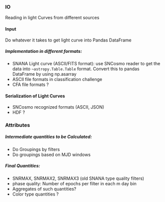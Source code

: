 
### IO
Reading in light Curves from different sources
#### Input
Do whatever it takes to get light curve into Pandas DataFrame
##### Implementation in different formats:
- SNANA Light curve (ASCII/FITS format): use SNCosmo reader to get the data into `~astropy.Table.Table` format. Convert this to pandas DataFrame by using np.asarray
- ASCII file formats in classification challenge
- CFA file formats ?

#### Serialization of Light Curves
- SNCosmo recognized formats (ASCII, JSON)
- HDF ?


### Attributes
##### Intermediate quantities to be Calculated:
- Do Groupings by filters
- Do groupings based on MJD windows

##### Final Quantities:
- SNRMAX, SNRMAX2, SNRMAX3 (old SNANA type quality filters)
- phase quality: Number of epochs per filter in each m day bin
- Aggregates of such quantities?
- Color type quantities ?
